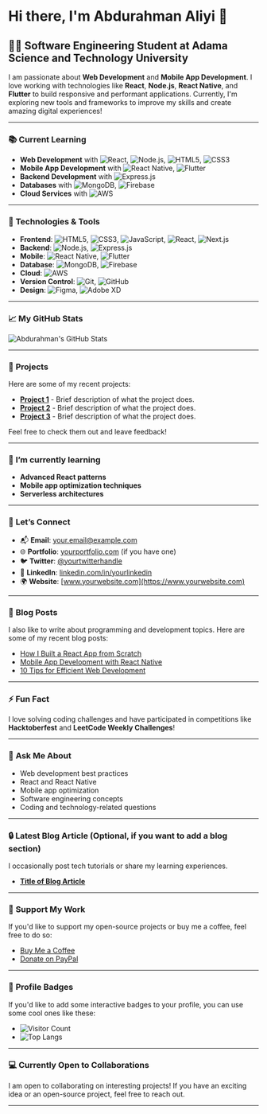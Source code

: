 # Hi there, I'm **Abdurahman Aliyi** 👋

## 👨‍💻 Software Engineering Student at Adama Science and Technology University

I am passionate about **Web Development** and **Mobile App Development**. I love working with technologies like **React**, **Node.js**, **React Native**, and **Flutter** to build responsive and performant applications. Currently, I'm exploring new tools and frameworks to improve my skills and create amazing digital experiences!

---

### 📚 **Current Learning**

- **Web Development** with ![React](https://img.shields.io/badge/-React-61DAFB?style=flat&logo=react&logoColor=fff), ![Node.js](https://img.shields.io/badge/-Node.js-339933?style=flat&logo=node.js&logoColor=fff), ![HTML5](https://img.shields.io/badge/-HTML5-E34F26?style=flat&logo=html5&logoColor=fff), ![CSS3](https://img.shields.io/badge/-CSS3-1572B6?style=flat&logo=css3&logoColor=fff)
- **Mobile App Development** with ![React Native](https://img.shields.io/badge/-React%20Native-61DAFB?style=flat&logo=react&logoColor=fff), ![Flutter](https://img.shields.io/badge/-Flutter-02569B?style=flat&logo=flutter&logoColor=fff)
- **Backend Development** with ![Express.js](https://img.shields.io/badge/-Express.js-000000?style=flat&logo=express&logoColor=fff)
- **Databases** with ![MongoDB](https://img.shields.io/badge/-MongoDB-47A248?style=flat&logo=mongodb&logoColor=fff), ![Firebase](https://img.shields.io/badge/-Firebase-FFCA28?style=flat&logo=firebase&logoColor=fff)
- **Cloud Services** with ![AWS](https://img.shields.io/badge/-AWS-FF9900?style=flat&logo=amazonaws&logoColor=fff)

---

### 🔧 **Technologies & Tools**

- **Frontend**: ![HTML5](https://img.shields.io/badge/-HTML5-E34F26?style=flat&logo=html5&logoColor=fff), ![CSS3](https://img.shields.io/badge/-CSS3-1572B6?style=flat&logo=css3&logoColor=fff), ![JavaScript](https://img.shields.io/badge/-JavaScript-F7DF1E?style=flat&logo=javascript&logoColor=fff), ![React](https://img.shields.io/badge/-React-61DAFB?style=flat&logo=react&logoColor=fff), ![Next.js](https://img.shields.io/badge/-Next.js-000000?style=flat&logo=next.js&logoColor=fff)
- **Backend**: ![Node.js](https://img.shields.io/badge/-Node.js-339933?style=flat&logo=node.js&logoColor=fff), ![Express.js](https://img.shields.io/badge/-Express.js-000000?style=flat&logo=express&logoColor=fff)
- **Mobile**: ![React Native](https://img.shields.io/badge/-React%20Native-61DAFB?style=flat&logo=react&logoColor=fff), ![Flutter](https://img.shields.io/badge/-Flutter-02569B?style=flat&logo=flutter&logoColor=fff)
- **Database**: ![MongoDB](https://img.shields.io/badge/-MongoDB-47A248?style=flat&logo=mongodb&logoColor=fff), ![Firebase](https://img.shields.io/badge/-Firebase-FFCA28?style=flat&logo=firebase&logoColor=fff)
- **Cloud**: ![AWS](https://img.shields.io/badge/-AWS-FF9900?style=flat&logo=amazonaws&logoColor=fff)
- **Version Control**: ![Git](https://img.shields.io/badge/-Git-F05032?style=flat&logo=git&logoColor=fff), ![GitHub](https://img.shields.io/badge/-GitHub-181717?style=flat&logo=github&logoColor=fff)
- **Design**: ![Figma](https://img.shields.io/badge/-Figma-F24E1E?style=flat&logo=figma&logoColor=fff), ![Adobe XD](https://img.shields.io/badge/-Adobe%20XD-FF61F6?style=flat&logo=adobexd&logoColor=fff)

---

### 📈 **My GitHub Stats**

![Abdurahman's GitHub Stats](https://github-readme-stats.vercel.app/api?username=yourgithubusername&show_icons=true&hide_title=true&count_private=true&hide=prs&theme=radical)

---

### 🚀 **Projects**

Here are some of my recent projects:

- [**Project 1**](https://github.com/yourusername/project1) - Brief description of what the project does.
- [**Project 2**](https://github.com/yourusername/project2) - Brief description of what the project does.
- [**Project 3**](https://github.com/yourusername/project3) - Brief description of what the project does.

Feel free to check them out and leave feedback!

---

### 🌱 **I’m currently learning**

- **Advanced React patterns**
- **Mobile app optimization techniques**
- **Serverless architectures**

---

### 🤝 **Let’s Connect**

- 📬 **Email**: [your.email@example.com](mailto:your.email@example.com)
- 🌐 **Portfolio**: [yourportfolio.com](https://yourportfolio.com) (if you have one)
- 🐦 **Twitter**: [@yourtwitterhandle](https://twitter.com/yourtwitterhandle)
- 💼 **LinkedIn**: [linkedin.com/in/yourlinkedin](https://linkedin.com/in/yourlinkedin)
- 🌍 **Website**: [www.yourwebsite.com](https://www.yourwebsite.com)

---

### 📝 **Blog Posts**

I also like to write about programming and development topics. Here are some of my recent blog posts:

- [How I Built a React App from Scratch](https://yourblog.com/react-app)
- [Mobile App Development with React Native](https://yourblog.com/react-native)
- [10 Tips for Efficient Web Development](https://yourblog.com/web-development-tips)

---

### ⚡ **Fun Fact**

I love solving coding challenges and have participated in competitions like **Hacktoberfest** and **LeetCode Weekly Challenges**! 

---

### 💬 **Ask Me About**

- Web development best practices
- React and React Native
- Mobile app optimization
- Software engineering concepts
- Coding and technology-related questions

---

### 🔒 **Latest Blog Article** (Optional, if you want to add a blog section)

I occasionally post tech tutorials or share my learning experiences.

- [**Title of Blog Article**](https://yourbloglink.com)

---

### 💖 **Support My Work**

If you'd like to support my open-source projects or buy me a coffee, feel free to do so:

- [Buy Me a Coffee](https://www.buymeacoffee.com/yourusername)
- [Donate on PayPal](https://paypal.me/yourpaypal)

---

### 👾 **Profile Badges**

If you'd like to add some interactive badges to your profile, you can use some cool ones like these:

- ![Visitor Count](https://visitor-badge.glitch.me/badge?page_id=yourusername.visitor-badge)
- ![Top Langs](https://github-readme-stats.vercel.app/api/top-langs/?username=yourusername&layout=compact&theme=radical)

---

### 💻 **Currently Open to Collaborations**

I am open to collaborating on interesting projects! If you have an exciting idea or an open-source project, feel free to reach out.

---

